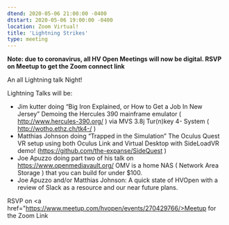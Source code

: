 ```yaml
---
dtend: 2020-05-06 21:00:00 -0400
dtstart: 2020-05-06 19:00:00 -0400
location: Zoom Virtual!
title: 'Lightning Strikes'
type: meeting
---
```


**Note: due to coronavirus, all HV Open Meetings will now be
digital. RSVP on Meetup to get the Zoom connect link**

An all Lightning talk Night!

Lightning Talks will be:

- Jim kutter doing “Big Iron Explained, or How to Get a Job In New Jersey” Demoing the Hercules 390 mainframe emulator ( http://www.hercules-390.org/ ) via MVS 3.8j Tur(n)key 4- System ( http://wotho.ethz.ch/tk4-/ )
- Matthias Johnson doing “Trapped in the Simulation” The Oculus Quest VR setup using both Oculus Link and Virtual Desktop with SideLoadVR demo! (https://github.com/the-expanse/SideQuest )
- Joe Apuzzo doing part two of his talk on https://www.openmediavault.org/ OMV is a home NAS ( Network Area Storage ) that you can build for under $100.
- Joe Apuzzo and/or Matthias Johnson: A quick state of HVOpen with a review of Slack as a resource and our near future plans.


RSVP on <a href="https://www.meetup.com/hvopen/events/270429766/>Meetup for the Zoom Link</a>
